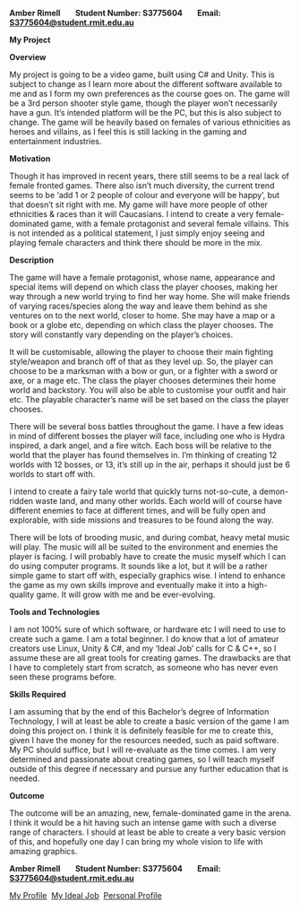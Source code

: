 **Amber Rimell&nbsp;&nbsp;&nbsp;&nbsp;&nbsp;&nbsp;&nbsp;&nbsp;Student Number: S3775604&nbsp;&nbsp;&nbsp;&nbsp;&nbsp;&nbsp;&nbsp;&nbsp;Email: S3775604@student.rmit.edu.au**

**My Project**

**Overview**

My project is going to be a video game, built using C# and Unity. This is subject to change as I learn more about the different software available to me and as I form my own preferences as the course goes on. The game will be a 3rd person shooter style game, though the player won’t necessarily have a gun. It’s intended platform will be the PC, but this is also subject to change. The game will be heavily based on females of various ethnicities as heroes and villains, as I feel this is still lacking in the gaming and entertainment industries. 

**Motivation**

Though it has improved in recent years, there still seems to be a real lack of female fronted games. There also isn’t much diversity, the current trend seems to be ‘add 1 or 2 people of colour and everyone will be happy’, but that doesn’t sit right with me. My game will have more people of other ethnicities & races than it will Caucasians. I intend to create a very female-dominated game, with a female protagonist and several female villains. This is not intended as a political statement, I just simply enjoy seeing and playing female characters and think there should be more in the mix.

**Description**

The game will have a female protagonist, whose name, appearance and special items will depend on which class the player chooses, making her way through a new world trying to find her way home. She will make friends of varying races/species along the way and leave them behind as she ventures on to the next world, closer to home. She may have a map or a book or a globe etc, depending on which class the player chooses. The story will constantly vary depending on the player’s choices.

It will be customisable, allowing the player to choose their main fighting style/weapon and branch off of that as they level up. So, the player can choose to be a marksman with a bow or gun, or a fighter with a sword or axe, or a mage etc. The class the player chooses determines their home world and backstory. You will also be able to customise your outfit and hair etc. The playable character’s name will be set based on the class the player chooses.

There will be several boss battles throughout the game. I have a few ideas in mind of different bosses the player will face, including one who is Hydra inspired, a dark angel, and a fire witch. Each boss will be relative to the world that the player has found themselves in.  I’m thinking of creating 12 worlds with 12 bosses, or 13, it’s still up in the air, perhaps it should just be 6 worlds to start off with.

I intend to create a fairy tale world that quickly turns not-so-cute, a demon-ridden waste land, and many other worlds. Each world will of course have different enemies to face at different times, and will be fully open and explorable, with side missions and treasures to be found along the way. 

There will be lots of brooding music, and during combat, heavy metal music will play. The music will all be suited to the environment and enemies the player is facing. I will probably have to create the music myself which I can do using computer programs.
It sounds like a lot, but it will be a rather simple game to start off with, especially graphics wise. I intend to enhance the game as my own skills improve and eventually make it into a high-quality game. It will grow with me and be ever-evolving. 

**Tools and Technologies**

I am not 100% sure of which software, or hardware etc I will need to use to create such a game. I am a total beginner. I do know that a lot of amateur creators use Linux, Unity & C#, and my ‘Ideal Job’ calls for C & C++, so I assume these are all great tools for creating games. The drawbacks are that I have to completely start from scratch, as someone who has never even seen these programs before.

**Skills Required**

I am assuming that by the end of this Bachelor’s degree of Information Technology, I will at least be able to create a basic version of the game I am doing this project on. I think it is definitely feasible for me to create this, given I have the money for the resources needed, such as paid software. My PC should suffice, but I will re-evaluate as the time comes.  I am very determined and passionate about creating games, so I will teach myself outside of this degree if necessary and pursue any further education that is needed.

**Outcome**

The outcome will be an amazing, new, female-dominated game in the arena. I think it would be a hit having such an intense game with such a diverse range of characters. I should at least be able to create a very basic version of this, and hopefully one day I can bring my whole vision to life with amazing graphics.



**Amber Rimell&nbsp;&nbsp;&nbsp;&nbsp;&nbsp;&nbsp;&nbsp;&nbsp;Student Number: S3775604&nbsp;&nbsp;&nbsp;&nbsp;&nbsp;&nbsp;&nbsp;&nbsp;Email: S3775604@student.rmit.edu.au**

[My Profile](https://amberrimell.github.io/introtoitassessment/myprofile) &nbsp;[My Ideal Job](https://amberrimell.github.io/introtoitassessment/myidealjob) &nbsp;[Personal Profile](https://amberrimell.github.io/introtoitassessment/personalprofile)
